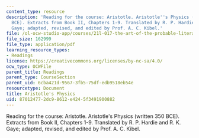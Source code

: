 ```yaml
---
content_type: resource
description: 'Reading for the course: Aristotle. Aristotle''s Physics (written 350
  BCE). Extracts from Book II, Chapters 1-9. Translated by R. P. Hardie and R. K.
  Gaye; adapted, revised, and edited by Prof. A. C. Kibel.'
file: /ol-ocw-studio-app/courses/21l-017-the-art-of-the-probable-literature-and-probability-spring-2008/870124772dc98612e4245f3491900882_aristotles_phy.pdf
file_size: 162999
file_type: application/pdf
learning_resource_types:
- Readings
license: https://creativecommons.org/licenses/by-nc-sa/4.0/
ocw_type: OCWFile
parent_title: Readings
parent_type: CourseSection
parent_uid: 6cba421d-9567-3fb5-75df-edb9518eb54e
resourcetype: Document
title: Aristotle's Physics
uid: 87012477-2dc9-8612-e424-5f3491900882
---
```

Reading for the course: Aristotle. Aristotle's Physics (written 350 BCE). Extracts from Book II, Chapters 1-9. Translated by R. P. Hardie and R. K. Gaye; adapted, revised, and edited by Prof. A. C. Kibel.